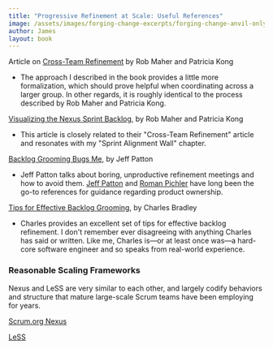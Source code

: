 ```yaml
---
title: "Progressive Refinement at Scale: Useful References"
image: /assets/images/forging-change-excerpts/forging-change-anvil-only.png
author: James
layout: book
---
```


Article on [Cross-Team Refinement](https://www.scrum.org/resources/cross-team-refinement-nexus) by Rob Maher and Patricia Kong

+ The approach I described in the book provides a little more formalization, which should prove helpful when coordinating across a larger group. In other regards, it is roughly identical to the process described by Rob Maher and Patricia Kong.

[Visualizing the Nexus Sprint Backlog](https://www.scrum.org/resources/visualizing-nexus-sprint-backlog), by Rob Maher and Patricia Kong

+ This article is closely related to their "Cross-Team Refinement" article and resonates with my "Sprint Alignment Wall" chapter. 


[Backlog Grooming Bugs Me](https://www.jpattonassociates.com/tag/grooming/), by Jeff Patton

+ Jeff Patton talks about boring, unproductive refinement meetings and how to avoid them. [Jeff Patton](https://www.jpattonassociates.com) and [Roman Pichler](https://www.romanpichler.com) have long been the go-to references for guidance regarding product ownership.

[Tips for Effective Backlog Grooming](http://www.scrumcrazy.com/Tips+for+Effective+Backlog+Grooming), by Charles Bradley

+ Charles provides an excellent set of tips for effective backlog refinement. I don't remember ever disagreeing with anything Charles has said or written. Like me, Charles is&mdash;or at least once was&mdash;a hard-core software engineer and so speaks from real-world experience.

### Reasonable Scaling Frameworks

Nexus and LeSS are very similar to each other, and largely codify behaviors and structure that mature large-scale Scrum teams have been employing for years.

[Scrum.org Nexus](https://www.scrum.org/nexus)

[LeSS](https://less.works)
